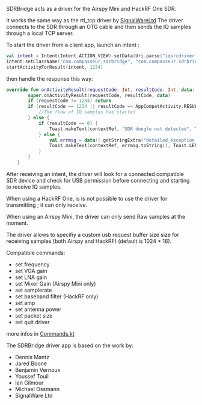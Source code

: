 SDRBridge acts as a driver for the Airspy Mini and HackRF One SDR.

It works the same way as the rtl_tcp driver by [SignalWareLtd](https://github.com/signalwareltd/rtl_tcp_andro-)
The driver connects to the SDR through an OTG cable and then sends the IQ samples through a local TCP server.

To start the driver from a client app, launch an intent :

```kotlin
val intent = Intent(Intent.ACTION_VIEW).setData(Uri.parse("iqsrcdriver://?a=$address&p=$port&f=$frequency&s=$samplerate"))
intent.setClassName("com.compasseur.sdrbridge", "com.compasseur.sdrbridge.IntentHandlerActivity")
startActivityForResult(intent, 1234)
```

then handle the response this way: 

```kotlin
override fun onActivityResult(requestCode: Int, resultCode: Int, data: Intent?) {
        super.onActivityResult(requestCode, resultCode, data)
        if (requestCode != 1234) return
        if (resultCode == 1234 || resultCode == AppCompatActivity.RESULT_OK) {
            //The flow of IQ samples has started
        } else {
            if (resultCode == 0) {
                Toast.makeText(contextRef, "SDR dongle not detected", Toast.LENGTH_SHORT).show()
            } else {
                val errmsg = data!!.getStringExtra("detailed_exception_message")
                Toast.makeText(contextRef, errmsg.toString(), Toast.LENGTH_SHORT).show()
            }
        }
    }
```

After receiving an intent, the driver will look for a connected compatible SDR device and check for USB permission before connecting and starting to receive IQ samples.


When using a HackRF One, is is not possible to use the driver for transmitting ; it can only receive.

When using an Airspy Mini, the driver can only send Raw samples at the moment.

The driver allows to specifiy a custom usb request buffer size size for receiving samples (both Airspy and HackRF) (default is 1024 * 16).

Compatible commands:
- set frequency
- set VGA gain
- set LNA gain
- set Mixer Gain (Airspy Mini only)
- set samplerate
- set baseband filter (HackRF only)
- set amp
- set antenna power
- set packet size
- set quit driver

more infos in [Commands.kt](https://github.com/compasseur/SDRBridge/blob/main/app/src/main/java/com/compasseur/sdrbridge/Commands.kt)



The SDRBridge driver app is based on the work by:
- Dennis Mantz
- Jared Boone
- Benjamin Vernoux
- Youssef Touil
- Ian Gilmour
- Michael Ossmann
- SignalWare Ltd
